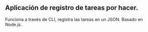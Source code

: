 ## Aplicación de registro de tareas por hacer.

Funciona a través de CLI, registra las tareas en un JSON.
Basado en Node.js.